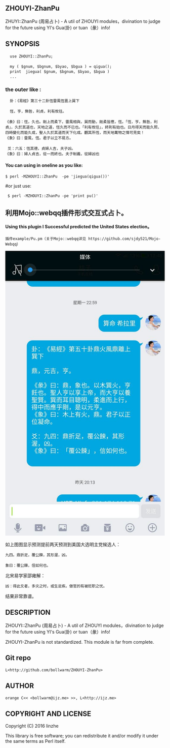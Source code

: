 
## ZHOUYI-ZhanPu
 
ZHUYI::ZhanPu (周易占卜) - A util of ZHOUYI modules，divination to judge for the future using YI's Gua(卦) or tuan（彖）info!
 
 
## SYNOPSIS
 
      use ZHOUYI::ZhanPu;
     
      my ( $gnum, $bgnum, $byao, $bgua ) = qigua();
      print  jiegua( $gnum, $bgnum, $byao, $bgua )
      ...

### the outer like :

      卦：《易經》第三十二卦恆雷風恆震上巽下

      恆，亨，無咎，利貞，利有攸往。

    《彖》曰：恆，久也。剛上而柔下，雷風相與，巽而動，剛柔皆應，恆。「恆，亨，無咎，利貞」，久於其道也，天地之道，恆久而不已也。「利有攸往」，終則有始也。日月得天而能久照，四時變化而能久成，聖人久於其道而天下化成。觀其所恆，而天地萬物之情可見矣！
    《象》曰：雷風，恆。君子以立不易方。

     爻：六五：恆其德，貞婦人吉，夫子凶。
    《象》曰：婦人貞吉，從一而終也。夫子制義，從婦凶也
 
#### You can using in oneline as you like:

    $ perl -MZHOUYI::ZhanPu  -pe 'jiegua(qigua())'
    
 #or just use:  
    
     $ perl -MZHOUYI::ZhanPu -pe 'print pu()'

## 利用Mojo::webqq插件形式交互式占卜。

####  Using this plugin I Successful predicted the United States election。

    插件example/Pu.pm（关于Mojo::webqq详见 https://github.com/sjdy521/Mojo-Webqq）

   ![成功预测美帝大选](example/zhanpu.jpg)

  
   如上图图显示预测提前两天预测到美国大选明主党候选人：
    
    九四。鼎折足，覆公餗，其形渥，凶。

    象曰：覆公餗，信如何也。
    
  北宋易学家邵雍解：

    凶：得此爻者，多灾之时，或生足疾。做官的有被贬职之忧。

  结果非常靠谱。

 
## DESCRIPTION
 
  ZHOUYI::ZhanPu (周易占卜) - A util of ZHOUYI modules，divination to judge for the future using YI's Gua(卦) or tuan（彖）info!
 
  ZHOUYI-ZhanPu  is not standardized. This module is far from complete.
 
 

## Git repo
 
    L<http://github.com/bollwarm/ZHOUYI-ZhanPu>
 
## AUTHOR
 
    orange C<< <bollwarm@ijz.me> >>, L<http://ijz.me>
 
## COPYRIGHT AND LICENSE
 
Copyright (C) 2016 linzhe
 
This library is free software; you can redistribute it and/or modify
it under the same terms as Perl itself.

